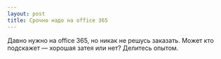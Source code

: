 ```yaml
---
layout: post 
title: Срочно надо на office 365 
--- 
```

Давно нужно на office 365, но никак не решусь заказать. Может кто подскажет — хорошая затея или нет? Делитесь опытом.